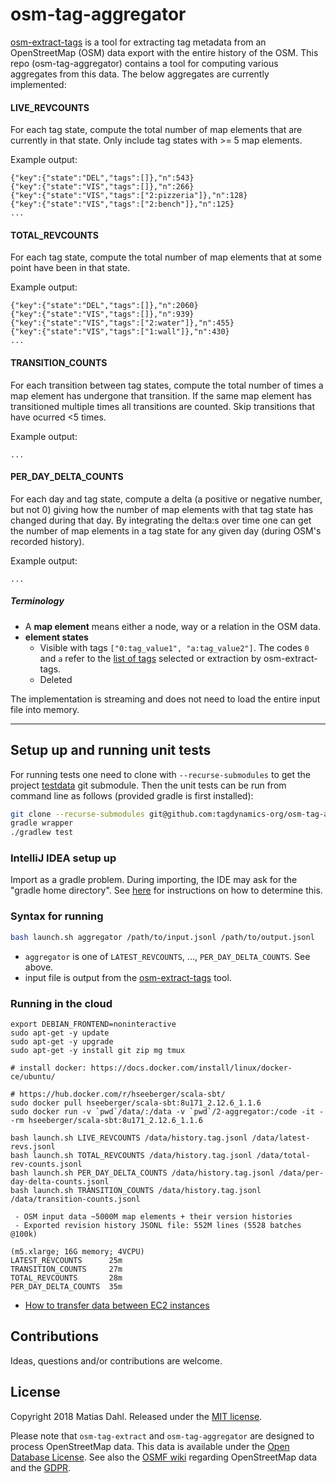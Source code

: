 # osm-tag-aggregator

[osm-extract-tags](https://github.com/tagdynamics-org/osm-extract-tags) is a tool
for extracting tag metadata from an OpenStreetMap (OSM) data export with the entire
history of the OSM. This repo (osm-tag-aggregator) contains a tool for computing
various aggregates from this data. The below aggregates are currently implemented:

#### LIVE_REVCOUNTS

For each tag state, compute the total number of map elements that are currently in 
that state. Only include tag states with >= 5 map elements.

Example output:

```
{"key":{"state":"DEL","tags":[]},"n":543}
{"key":{"state":"VIS","tags":[]},"n":266}
{"key":{"state":"VIS","tags":["2:pizzeria"]},"n":128}
{"key":{"state":"VIS","tags":["2:bench"]},"n":125}
...
```

#### TOTAL_REVCOUNTS
For each tag state, compute the total number of map elements that at some point have 
been in that state.

Example output:

```
{"key":{"state":"DEL","tags":[]},"n":2060}
{"key":{"state":"VIS","tags":[]},"n":939}
{"key":{"state":"VIS","tags":["2:water"]},"n":455}
{"key":{"state":"VIS","tags":["1:wall"]},"n":430}
...
```

#### TRANSITION_COUNTS

For each transition between tag states, compute the total number of times a map element
has undergone that transition. If the same map element has transitioned multiple times
all transitions are counted. Skip transitions that have ocurred <5 times.

Example output:

```
...
```

#### PER_DAY_DELTA_COUNTS

For each day and tag state, compute a delta (a positive or negative number, but not 0) giving
how the number of map elements with that tag state has changed during that day. By integrating the delta:s over time one can get the number of map elements in a tag state for any given day (during OSM's recorded history).

Example output:

```
...
```

##### Terminology

 - A **map element** means either a node, way or a relation in the OSM data.
 - **element states**
    - Visible with tags `["0:tag_value1", "a:tag_value2"]`. The codes `0` and `a` refer to the [list of tags](https://github.com/tagdynamics-org/osm-extract-tags#extract-tags-from-an-osm-file) selected or extraction by osm-extract-tags.
    - Deleted

The implementation is streaming and does not need to load the entire input file into memory.


------

## Setup up and running unit tests

For running tests one need to clone with `--recurse-submodules` to get the project [testdata](https://github.com/tagdynamics-org/testdata) git submodule. Then the unit tests can be run from command line as follows (provided gradle is first installed):

```bash
git clone --recurse-submodules git@github.com:tagdynamics-org/osm-tag-aggregator.git
gradle wrapper
./gradlew test
```

### IntelliJ IDEA setup up

Import as a gradle problem. During importing, the IDE may ask for the "gradle home directory". See [here](https://stackoverflow.com/questions/18495474/how-to-define-gradles-home-in-idea) for instructions on how to determine this.

### Syntax for running

```bash
bash launch.sh aggregator /path/to/input.jsonl /path/to/output.jsonl
```

 - `aggregator` is one of `LATEST_REVCOUNTS`, ..., `PER_DAY_DELTA_COUNTS`. See above.
 - input file is output from the [osm-extract-tags](https://github.com/tagdynamics-org/osm-extract-tags) tool.


### Running in the cloud

```
export DEBIAN_FRONTEND=noninteractive
sudo apt-get -y update
sudo apt-get -y upgrade
sudo apt-get -y install git zip mg tmux

# install docker: https://docs.docker.com/install/linux/docker-ce/ubuntu/

# https://hub.docker.com/r/hseeberger/scala-sbt/
sudo docker pull hseeberger/scala-sbt:8u171_2.12.6_1.1.6
sudo docker run -v `pwd`/data/:/data -v `pwd`/2-aggregator:/code -it --rm hseeberger/scala-sbt:8u171_2.12.6_1.1.6

bash launch.sh LIVE_REVCOUNTS /data/history.tag.jsonl /data/latest-revs.jsonl
bash launch.sh TOTAL_REVCOUNTS /data/history.tag.jsonl /data/total-rev-counts.jsonl
bash launch.sh PER_DAY_DELTA_COUNTS /data/history.tag.jsonl /data/per-day-delta-counts.jsonl
bash launch.sh TRANSITION_COUNTS /data/history.tag.jsonl /data/transition-counts.jsonl
```

```
 - OSM input data ~5000M map elements + their version histories
 - Exported revision history JSONL file: 552M lines (5528 batches @100k)

(m5.xlarge; 16G memory; 4VCPU)
LATEST_REVCOUNTS      25m
TRANSITION_COUNTS     27m
TOTAL_REVCOUNTS       28m
PER_DAY_DELTA_COUNTS  35m
```

 - [How to transfer data between EC2 instances](http://blog.e-zest.com/how-to-do-scp-from-one-ec2-instance-to-another-ec2-instance/)

## Contributions

Ideas, questions and/or contributions are welcome.

## License

Copyright 2018 Matias Dahl. Released under the [MIT license](LICENSE.md).

Please note that `osm-tag-extract` and `osm-tag-aggregator` are designed to process OpenStreetMap data. This data is available under the [Open Database License](https://openstreetmap.org/copyright). See also the [OSMF wiki](https://wiki.openstreetmap.org/wiki/GDPR) regarding OpenStreetMap
data and the [GDPR](https://gdpr-info.eu/).


